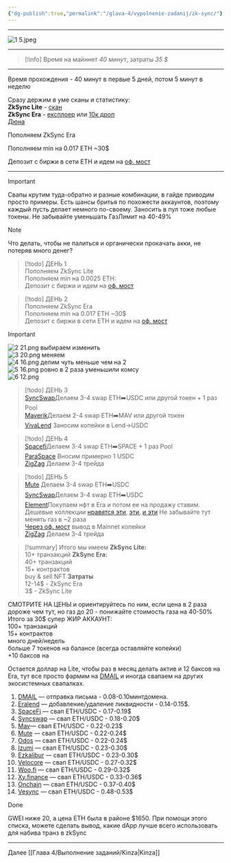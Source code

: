```yaml
---
{"dg-publish":true,"permalink":"/glava-4/vypolnenie-zadanij/zk-sync/"}
---
```



---

![1 5.jpeg](/img/user/Images/1%205.jpeg)

---

> [!info] Время на майннет _40 минут_, затраты _35 $_

---

Время прохождения - 40 минут в первые 5 дней, потом 5 минут в неделю

Сразу держим в уме сканы и статистику:  
**ZkSync Lite** - [скан](https://zkscan.io/)  
**ZkSync Era** - [експлоер](https://explorer.zksync.io/) или [10к дроп](https://www.10kdrop.com/)  
[Дюна](https://zksync.netlify.app/)

Пополняем ZkSync Era

Пополняем min на 0.017 ETH ~30$

Депозит с биржи в сети ETH и идем на [оф. мост](https://portal.zksync.io/bridge)

---

> [!important]
> Свапы крутим туда-обратно и разные комбинации, в гайде приводим просто примеры. Есть шансы бритья по похожести аккаунтов, поэтому каждый пусть делает немного по-своему. Заносить в пул тоже любые токены. Не забывайте уменьшать ГазЛимит на 40-49%

> [!note]
> Что делать, чтобы не палиться и органически прокачать акки, не потеряв много денег?

> [!todo]
> ДЕНЬ 1  
> Пополняем ZkSync Lite  
> Пополняем min на 0.0025 ETH:  
> Депозит с биржи и идем на [оф. мост](https://lite.zksync.io/transaction/deposit)

> [!todo]
> ДЕНЬ 2  
> Пополняем ZkSync Era  
> Пополняем min на 0.017 ETH ~30$  
> Депозит с биржи в сети ETH и идем на [оф. мост](https://portal.zksync.io/bridge)

> [!important]
>![2 21.png](/img/user/Images/2%2021.png)
>выбираем изменить  
>![3 20.png](/img/user/Images/3%2020.png)
>меняем  
>![4 16.png](/img/user/Images/4%2016.png)
>делим чуть меньше чем на 2  
>![5 16.png](/img/user/Images/5%2016.png)
>ровно в 2 раза уменьшили комсу  
>![6 12.png](/img/user/Images/6%2012.png)

> [!todo]
> ДЕНЬ 3  
> [SyncSwap](https://staging.syncswap.xyz/swap)Делаем 3-4 swap ETH➡️USDC или другой токен + 1 раз Pool  
> [Maverik](https://app.mav.xyz/?chain=324)Делаем 2-4 swap ETH➡️MAV или другой токен  
> [VivaLend](https://vivaleva.com/referral?address=0xa546a91264e4dad52fa4eece25db57db517a2410) Заносим копейки в Lend->USDC

> [!todo]
> ДЕНЬ 4  
> [Spacefi](https://swap-zksync.spacefi.io/#/swap)Делаем 3-4 swap ETH➡️SPACE + 1 раз Pool  
> [ParaSpace](https://app.para.space/?chain=zksync_era) Вносим примерно 1 USDC  
> [ZigZag](https://trade.zigzag.exchange/) Делаем 3-4 трейда

> [!todo]
> ДЕНЬ 5  
> [Mute](https://app.mute.io/swap) Делаем 3-4 swap ETH➡️USDC  
> [SyncSwap](https://staging.syncswap.xyz/swap)Делаем 3-4 swap ETH➡️USDC  
> [Element](https://element.market/invite?ref=178L)Покупаем нфт в Erа и потом ее на продажу ставим. Дешевые коллекции [нравятся эти](https://element.market/collections/commemorative-og-cards-crypto-maze), [эти](https://element.market/collections/zk-crystal-toys), [и эти](https://element.market/collections/zkshield) Не забывайте тут менять газ в ~2 раза  
> [Через оф. мост](https://bridge.zksync.io/withdraw) вывод в Mainnet копейки  
> [ZigZag](https://trade.zigzag.exchange/) Делаем 3-4 трейда

> [!summary]
> Итого мы имеем
> **ZkSync Lite:**  
> 10+ транзакций
> **ZkSync Era:**  
> 40+ транзакций  
> 15+ контрактов  
> buy & sell NFT
> **Затраты**  
> 12-14$ - ZkSync Era  
> 3$ - ZkSync Lite

СМОТРИТЕ НА ЦЕНЫ и ориентируйтесь по ним, если цена в 2 раза дороже чем тут, но газ до 20 - понижайте стоимость газа на 40-50%  
Итого за 30$ супер ЖИР АККАУНТ:  
100+ транзакций  
15+ контрактов  
много дней/недель  
больше 7 токенов на балансе (всегда оставляйте копейки)  
+10 баксов на

Остается доллар на Lite, чтобы раз в месяц делать актив и 12 баксов на Era, тут все просто фармим на [DMAIL](https://mail.dmail.ai/login?icode=120670) и иногда свапаем на других экосистемных свапалках.

1. [DMAIL](https://mail.dmail.ai/login?icode=120670) — отправка письма - 0.08-0.10минтдомена.
2. [Eralend](https://www.eralend.com/) — добавление/удаление ликвидности - 0.14-0.15$.
3. [SpaceFi](https://swap-zksync.spacefi.io/#/swap) — свап ETH/USDC - 0.17-0.19$
4. [Syncswap](https://syncswap.xyz/) — свап ETH/USDC - 0.18-0.20$
5. [Mav](https://app.mav.xyz/?chain=324)— свап ETH/USDC - 0.22-0.23$
6. [Mute](https://app.mute.io/swap) — свап ETH/USDC - 0.22-0.24$
7. [Odos](https://app.odos.xyz/) — свап ETH/USDC - 0.22-0.24$
8. [Izumi](https://zksync.izumi.finance/swap) — свап ETH/USDC - 0.23-0.30$
9. [Ezkalibur](https://dapp.ezkalibur.com/) — свап ETH/USDC - 0.23-0.30$
10. [Velocore](https://zksync.velocore.xyz/swap) — свап ETH/USDC - 0.27-0.32$
11. [Woo.fi](https://fi.woo.org/swap/) — свап ETH/USDC - 0.29-0.32$
12. [Xy.finance](https://app.xy.finance/) — свап ETH/USDC - 0.33-0.36$
13. [Onchain](https://onchain.trade/) — свап ETH/USDC - 0.37-0.40$
14. [Vesync](https://app.vesync.finance/swap) — свап ETH/USDC - 0.48-0.53$

Done

GWEI ниже 20, а цена ETH была в районе $1650. При помощи этого списка, можете сделать вывод, какие dApp лучше всего использовать для набива транз в zkSync

---

Далее [[Глава 4/Выполнение заданий/Kinza\|Kinza]]